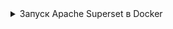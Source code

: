 <details>
    <summary>Запуск Apache Superset в Docker</summary>

Superset предоставляет [инструкции по установке Superset локально с использованием Docker Compose](https://superset.apache.org/docs/installation/installing-superset-using-docker-compose/). После получения репозитория Apache Superset с GitHub вы можете запустить последнюю версию разработки или конкретный тег. Мы рекомендуем версию 2.0.0, так как она является последним релизом, не отмеченным как `pre-release`.

Перед запуском `docker compose` необходимо выполнить несколько задач:

1. Добавить официальный драйвер ClickHouse Connect
2. Получить API-ключ Mapbox и добавить его в качестве переменной окружения (опционально)
3. Указать версию Superset для запуска

:::tip
Команды ниже необходимо выполнять из корневого уровня репозитория GitHub, `superset`.
:::

## Официальный драйвер ClickHouse Connect {#official-clickhouse-connect-driver}

Чтобы сделать драйвер ClickHouse Connect доступным в развертывании Superset, добавьте его в локальный файл требований:

```bash
echo "clickhouse-connect" >> ./docker/requirements-local.txt
```

## Mapbox {#mapbox}

Это опционально, вы можете визуализировать данные о местоположении в Superset без API-ключа Mapbox, но вы увидите сообщение, сообщающее о том, что необходимо добавить ключ, а фоновой изображение карты будет отсутствовать (вы увидите только точки данных, а не фон карты).  Mapbox предоставляет бесплатный тариф, если вы хотите его использовать.

Некоторые из образцов визуализаций, которые предлагают создать руководства, используют данные о местоположении, например долготу и широту. Superset поддерживает карты Mapbox. Чтобы использовать визуализации Mapbox, вам нужен API-ключ Mapbox. Зарегистрируйтесь на [бесплатный тариф Mapbox](https://account.mapbox.com/auth/signup/) и сгенерируйте API-ключ.

Сделайте API-ключ доступным для Superset:

```bash
echo "MAPBOX_API_KEY=pk.SAMPLE-Use-your-key-instead" >> docker/.env-non-dev
```

## Развертывание версии Superset 2.0.0 {#deploy-superset-version-200}

Чтобы развернуть релиз 2.0.0, выполните:

```bash
git checkout 2.0.0
TAG=2.0.0 docker-compose -f docker-compose-non-dev.yml pull
TAG=2.0.0 docker-compose -f docker-compose-non-dev.yml up
```

</details>
